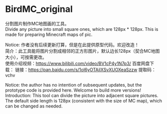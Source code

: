 # BirdMC_original
分割图片制作MC地图画的工具。<br/>
Divide any picture into small square ones, which are 128px * 128px. This is made for preparing Minecraft maps of pic.

Notice: 作者没有后续更新打算，但是在此提供原型代码。欢迎改造！<br/>
简介：此工具能将图片分割成相邻的正方形图片，默认边长128px（契合MC地图大小），可按需更改。<br/>
使用介绍视频：https://www.bilibili.com/video/BV1cP4y1N7p3/
百度网盘下载：
链接：https://pan.baidu.com/s/1ol6yOTAilXSvXUOXeaSzzw 
提取码：vchv

Notice: the author has no intention of subsequent updates, but the prototype code is provided here. Welcome to build more versions!<br/>
Introduction: This tool can divide the picture into adjacent square pictures. The default side length is 128px (consistent with the size of MC map), which can be changed as needed.
